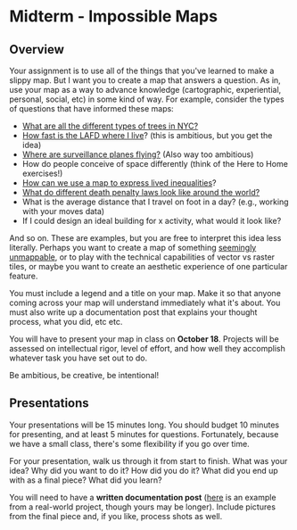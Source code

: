 # Midterm - Impossible Maps 

## Overview 

Your assignment is to use all of the things that you've learned to make a slippy map. But I want you to create a map that answers a question. As in, use your map as a way to advance knowledge (cartographic, experiential, personal, social, etc) in some kind of way. For example, consider the types of questions that have informed these maps: 

- [What are all the different types of trees in NYC?](http://jillhubley.com/project/nyctrees/)
- [How fast is the LAFD where I live](http://graphics.latimes.com/how-fast-is-lafd/#11/34.1686/-118.5013)? (this is ambitious, but you get the idea)
- [Where are surveillance planes flying?](https://www.buzzfeed.com/peteraldhous/spies-in-the-skies?utm_term=.psp5aaemn#.lllxbb5MO) (Also way too ambitious)
- How do people conceive of space differently (think of the Here to Home exercises!)
- [How can we use a map to express lived inequalities](https://makingmaps.files.wordpress.com/2008/02/bunge_runovermap.jpg)?
- [What do different death penalty laws look like around the world?](http://lmj.io/projects/mapping/assignment-3/)  
- What is the average distance that I travel on foot in a day? (e.g., working with your moves data)
- If I could design an ideal building for x activity, what would it look like? 

And so on. These are examples, but you are free to interpret this idea less literally. Perhaps you want to create a map of something [seemingly unmappable](https://www.washingtonpost.com/news/wonk/wp/2015/06/07/maps-what-your-city-smells-like/?utm_term=.ac06331cc1eb), or to play with the technical capabilities of vector vs raster tiles, or maybe you want to create an aesthetic experience of one particular feature. 

You must include a legend and a title on your map. Make it so that anyone coming across your map will understand immediately what it's about. You must also write up a documentation post that explains your thought process, what you did, etc etc. 

You will have to present your map in class on **October 18**. Projects will be assessed on intellectual rigor, level of effort, and how well they accomplish whatever task you have set out to do. 

Be ambitious, be creative, be intentional!  

## Presentations 

Your presentations will be 15 minutes long. You should budget 10 minutes for presenting, and at least 5 minutes for questions. Fortunately, because we have a small class, there's some flexibility if you go over time. 

For your presentation, walk us through it from start to finish. What was your idea? Why did you want to do it? How did you do it? What did you end up with as a final piece? What did you learn? 

You will need to have a **written documentation post** ([here](http://jillhubley.com/blog/nyctrees) is an example from a real-world project, though yours may be longer). Include pictures from the final piece and, if you like, process shots as well. 

